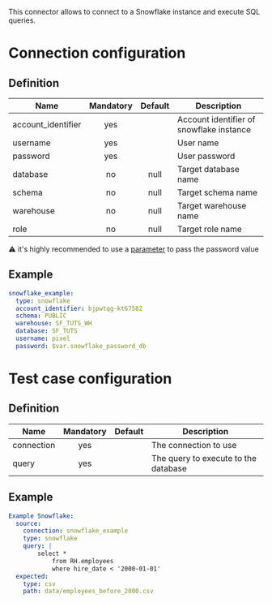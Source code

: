 This connector allows to connect to a Snowflake instance and execute SQL queries.

# Connection configuration
## Definition
| Name                     | Mandatory | Default    | Description |
|--------------------------|:---------:|:----------:|-------------|
| account_identifier       | yes       |            | Account identifier of snowflake instance
| username                 | yes       |            | User name
| password                 | yes       |            | User password
| database                 | no        | null       | Target database name
| schema                   | no        | null       | Target schema name
| warehouse                | no        | null       | Target warehouse name
| role                     | no        | null       | Target role name

⚠️ it's highly recommended to use a [parameter](/docs/configuration-custom-parameters/) to pass the password value

## Example
``` yaml
snowflake_example:
  type: snowflake
  account_identifier: bjpwtqg-kt67582
  schema: PUBLIC
  warehouse: SF_TUTS_WH
  database: SF_TUTS
  username: pixel
  password: $var.snowflake_password_db
```

# Test case configuration
## Definition
| Name              | Mandatory | Default                       | Description |
|-------------------|:---------:|:-----------------------------:|-------------|
| connection        | yes       |                               | The connection to use 
| query             | yes       |                               | The query to execute to the database

## Example
``` yaml
Example Snowflake:
  source:
    connection: snowflake_example
    type: snowflake
    query: | 
        select * 
            from RH.employees
            where hire_date < '2000-01-01'
  expected:
    type: csv
    path: data/employees_before_2000.csv
```